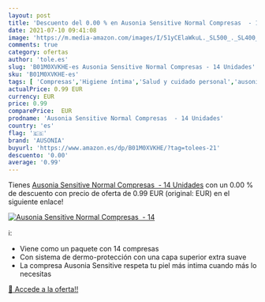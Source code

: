 ```yaml
---
layout: post
title: 'Descuento del 0.00 % en Ausonia Sensitive Normal Compresas  - 14'
date: 2021-07-10 09:41:08
image: 'https://m.media-amazon.com/images/I/51yCElaWkuL._SL500_._SL400_.jpg'
comments: true
category: ofertas
author: 'tole.es'
slug: 'B01M0XVKHE-es Ausonia Sensitive Normal Compresas - 14 Unidades'
sku: 'B01M0XVKHE-es'
tags: [ 'Compresas','Higiene íntima','Salud y cuidado personal','ausonia', ]
actualPrice: 0.99 EUR
currency: EUR
price: 0.99
comparePrice:  EUR
prodname: 'Ausonia Sensitive Normal Compresas  - 14 Unidades'
country: 'es'
flag: '🇪🇸'
brand: 'AUSONIA'
buyurl: 'https://www.amazon.es/dp/B01M0XVKHE/?tag=tolees-21'
descuento: '0.00'
average: '0.99'
---
```


Tienes [Ausonia Sensitive Normal Compresas  - 14 Unidades](https://www.amazon.es/dp/B01M0XVKHE/?tag=tolees-21) con un 0.00 % de descuento con precio de oferta de 0.99 EUR (original:  EUR) en el siguiente enlace!

[![Ausonia Sensitive Normal Compresas  - 14](https://m.media-amazon.com/images/I/51yCElaWkuL._SL500_._SL400_.jpg)](https://www.amazon.es/dp/B01M0XVKHE/?tag=tolees-21)

ℹ️:

- Viene como un paquete con 14 compresas
- Con sistema de dermo-protección con una capa superior extra suave
- La compresa Ausonia Sensitive respeta tu piel más intima cuando más lo necesitas

[🛒 Accede a la oferta!!](https://www.amazon.es/dp/B01M0XVKHE/?tag=tolees-21)
